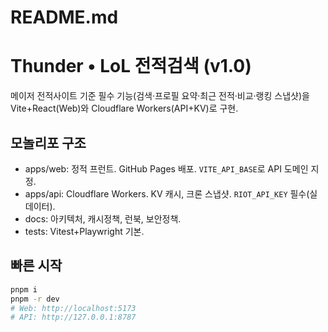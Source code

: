 # README.md
# Thunder • LoL 전적검색 (v1.0)
메이저 전적사이트 기준 필수 기능(검색·프로필 요약·최근 전적·비교·랭킹 스냅샷)을 Vite+React(Web)와 Cloudflare Workers(API+KV)로 구현.

## 모놀리포 구조
- apps/web: 정적 프런트. GitHub Pages 배포. `VITE_API_BASE`로 API 도메인 지정.
- apps/api: Cloudflare Workers. KV 캐시, 크론 스냅샷. `RIOT_API_KEY` 필수(실데이터).
- docs: 아키텍처, 캐시정책, 런북, 보안정책.
- tests: Vitest+Playwright 기본.

## 빠른 시작
```sh
pnpm i
pnpm -r dev
# Web: http://localhost:5173
# API: http://127.0.0.1:8787
